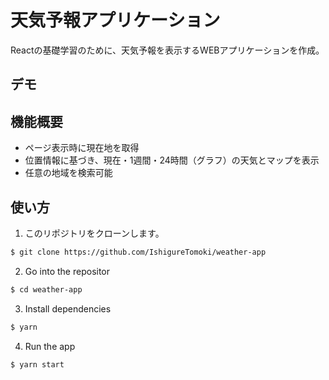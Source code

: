 # 天気予報アプリケーション

Reactの基礎学習のために、天気予報を表示するWEBアプリケーションを作成。

## デモ

## 機能概要
- ページ表示時に現在地を取得
- 位置情報に基づき、現在・1週間・24時間（グラフ）の天気とマップを表示
- 任意の地域を検索可能


## 使い方

1. このリポジトリをクローンします。

```bash
$ git clone https://github.com/IshigureTomoki/weather-app
```

2. Go into the repositor

```bash
$ cd weather-app
```

3. Install dependencies

```bash
$ yarn
```

4. Run the app

```bash
$ yarn start
```
